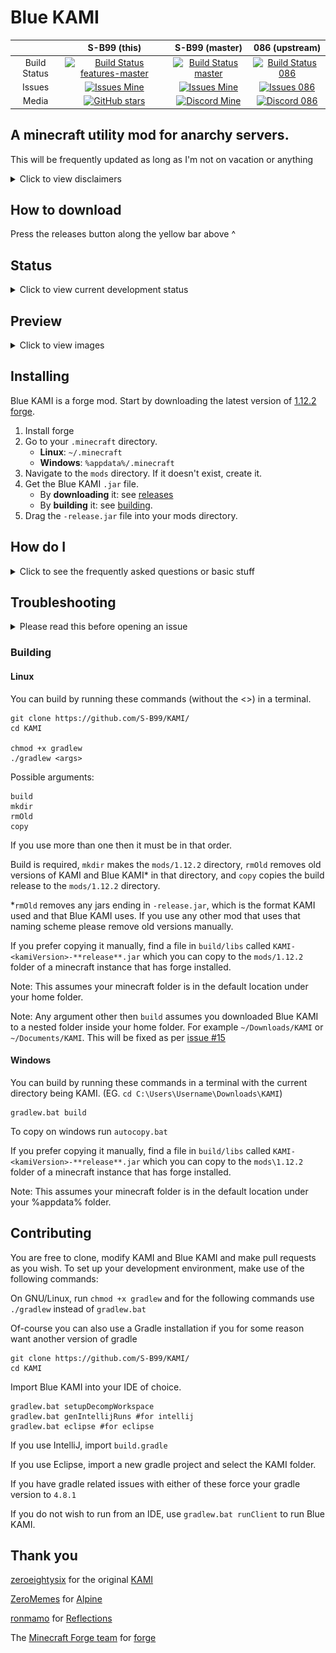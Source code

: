 # Blue KAMI

|              | S-B99 (this)  | S-B99 (master) | 086 (upstream) |
|:------------:|:-------------:|:--------------:|:--------------:|
| Build Status | [![Build Status features-master](https://img.shields.io/travis/com/S-B99/KAMI/features-master?label=build)](https://travis-ci.com/S-B99/KAMI/tree/features-master) | [![Build Status master](https://img.shields.io/travis/com/S-B99/KAMI/master?label=build)](https://travis-ci.com/S-B99/KAMI/tree/master) | [![Build Status 086](https://travis-ci.com/zeroeightysix/KAMI.svg?branch=master)](https://travis-ci.com/zeroeightysix/KAMI) |
| Issues       | [![Issues Mine](https://img.shields.io/github/issues/S-B99/KAMI?label=issues)](https://github.com/S-B99/kami/issues) | [![Issues Mine](https://img.shields.io/github/issues/S-B99/KAMI?label=issues)](https://github.com/S-B99/kami/issues) | [![Issues 086](https://img.shields.io/github/issues/zeroeightysix/KAMI?label=issues)](https://github.com/zeroeightysix/kami/issues) |
| Media        | [![GitHub stars](https://img.shields.io/github/stars/S-B99/KAMI?style=social)](https://github.com/S-B99/KAMI) | [![Discord Mine](https://img.shields.io/discord/573954110454366214?label=chat&logo=discord&logoColor=white)](https://discord.gg/KfpqwZB) | [![Discord 086](https://img.shields.io/badge/chat-on%20discord-brightgreen.svg)](http://discord.gg/9hvwgeg) |

## A minecraft utility mod for anarchy servers.

This will be frequently updated as long as I'm not on vacation or anything

<details>
	<summary>Click to view disclaimers</summary>

	This is by no means a finished project, nor is it a "cheat" or "hack" for anything, it is a *utility* mod.

	Please note Baritone is no longer included. Download the standalone jar [from here](https://github.com/cabaletta/baritone/releases).

	See [forgehax](https://github.com/fr1kin/forgehax) for an equivalent. Some features in KAMI may be based on those of forgehax, and KAMI / Blue KAMI have some features it doesn't. Blue KAMI won't be based off of other mods unless said otherwise.

</details>

## How to download

Press the releases button along the yellow bar above ^

## Status

<details>
	<summary>Click to view current development status</summary>

[Everything here is planned for sure.](https://github.com/zeroeightysix/KAMI/pull/114), [along with here](https://github.com/S-B99/KAMI/issues/12)

This is currently in slowed development. Maintainance and further development is planned in the next couple months.

</details>

## Preview

<details>
	<summary>Click to view images</summary>

	![GUI](.github/IMAGES/gui.png)

	![ShulkerPreview](.github/IMAGES/shulkerChat.png)
 
	![CrystalAura](.github/IMAGES/crystalAura.png)

</details>

## Installing

Blue KAMI is a forge mod. Start by downloading the latest version of [1.12.2 forge](https://files.minecraftforge.net/).
1. Install forge
2. Go to your `.minecraft` directory.
   * **Linux**: `~/.minecraft`
   * **Windows**: `%appdata%/.minecraft`
3. Navigate to the `mods` directory. If it doesn't exist, create it.
4. Get the Blue KAMI `.jar` file.
   * By **downloading** it: see [releases](../../releases)
   * By **building** it: see [building](#building).
5. Drag the `-release.jar` file into your mods directory.

## How do I

<details>
	<summary>Click to see the frequently asked questions or basic stuff</summary>

	##### Open the GUI
	Press Y.

	##### Use commands
	The default prefix is `.`. Commands are used through chat, use `.commands` for a list of commands.

	##### Bind modules
	Run `.bind <module> <key>`.

	You can also use `.bind modifiers on` to allow modules to be bound to keybinds with modifiers, e.g `ctrl + shift + w` or `ctrl + c`.

	##### Change command prefix
	By using the command `prefix <prefix>` or after having ran Blue KAMI (make sure it's closed), editing your configuration file (find it using `config path` in-game) and changing the value of `commandPrefix` to change the prefix.

	##### Change Custom Chat ending
	Edit line 19 in `kami/src/main/java/me/zeroeightysix/kami/module/modules/misc/CustomChat.java`
	Change the `\u23D0` characters to something else you want, [use this website to do it](https://www.branah.com/unicode-converter).
	Paste text in the first box and copy the output from the second.

	This will be implemented with a command in the near future, see issue [#11](https://github.com/S-B99/KAMI/issues/11)

</details>

## Troubleshooting

<details>
	<summary>Please read this before opening an issue</summary>

	Please reference the main [troubleshooting page](docs/TROUBLESHOOTING.md)

	If you have an issue or problem and it's not listed there, please [open a new issue](../../issues/new/choose) and a contributor will help you further.

</details>

### Building
#### Linux
You can build by running these commands (without the <>) in a terminal.
```
git clone https://github.com/S-B99/KAMI/
cd KAMI

chmod +x gradlew
./gradlew <args>
```
Possible arguments:
```
build
mkdir
rmOld
copy
```
If you use more than one then it must be in that order. 

Build is required, `mkdir` makes the `mods/1.12.2` directory, `rmOld` removes old versions of KAMI and Blue KAMI\* in that directory, and `copy` copies the build release to the `mods/1.12.2` directory. 

\*`rmOld` removes any jars ending in `-release.jar`, which is the format KAMI used and that Blue KAMI uses. If you use any other mod that uses that naming scheme please remove old versions manually.

If you prefer copying it manually, find a file in `build/libs` called `KAMI-<kamiVersion>-**release**.jar` which you can copy to the `mods/1.12.2` folder of a minecraft instance that has forge installed.

Note: This assumes your minecraft folder is in the default location under your home folder.

Note: Any argument other then `build` assumes you downloaded Blue KAMI to a nested folder inside your home folder. For example `~/Downloads/KAMI` or `~/Documents/KAMI`. This will be fixed as per [issue #15](https://github.com/S-B99/KAMI/issues/15)

#### Windows
You can build by running these commands in a terminal with the current directory being KAMI. (EG. `cd C:\Users\Username\Downloads\KAMI`)
```
gradlew.bat build
```

To copy on windows run `autocopy.bat`

If you prefer copying it manually, find a file in `build/libs` called `KAMI-<kamiVersion>-**release**.jar` which you can copy to the `mods\1.12.2` folder of a minecraft instance that has forge installed.

Note: This assumes your minecraft folder is in the default location under your %appdata% folder.

## Contributing

You are free to clone, modify KAMI and Blue KAMI and make pull requests as you wish. To set up your development environment, make use of the following commands:

On GNU/Linux, run `chmod +x gradlew` and for the following commands use `./gradlew` instead of `gradlew.bat`

Of-course you can also use a Gradle installation if you for some reason want another version of gradle
```
git clone https://github.com/S-B99/KAMI/
cd KAMI
```
Import Blue KAMI into your IDE of choice. 
```
gradlew.bat setupDecompWorkspace
gradlew.bat genIntellijRuns #for intellij
gradlew.bat eclipse #for eclipse
```
If you use IntelliJ, import `build.gradle`

If you use Eclipse, import a new gradle project and select the KAMI folder. 

If you have gradle related issues with either of these force your gradle version to `4.8.1`

If you do not wish to run from an IDE, use `gradlew.bat runClient` to run Blue KAMI.

## Thank you

[zeroeightysix](https://github.com/zeroeightysix) for the original [KAMI](https://github.com/zeroeightysix/KAMI)

[ZeroMemes](https://github.com/ZeroMemes) for [Alpine](https://github.com/ZeroMemes/Alpine)

[ronmamo](https://github.com/ronmamo/) for [Reflections](https://github.com/ronmamo/reflections)

The [Minecraft Forge team](https://github.com/MinecraftForge) for [forge](https://files.minecraftforge.net/)
